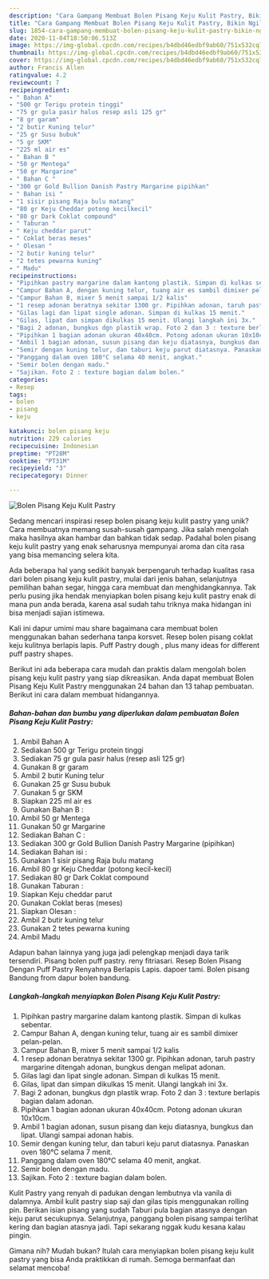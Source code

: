 ```yaml
---
description: "Cara Gampang Membuat Bolen Pisang Keju Kulit Pastry, Bikin Ngiler"
title: "Cara Gampang Membuat Bolen Pisang Keju Kulit Pastry, Bikin Ngiler"
slug: 1854-cara-gampang-membuat-bolen-pisang-keju-kulit-pastry-bikin-ngiler
date: 2020-11-04T18:50:06.513Z
image: https://img-global.cpcdn.com/recipes/b4dbd46edbf9ab60/751x532cq70/bolen-pisang-keju-kulit-pastry-foto-resep-utama.jpg
thumbnail: https://img-global.cpcdn.com/recipes/b4dbd46edbf9ab60/751x532cq70/bolen-pisang-keju-kulit-pastry-foto-resep-utama.jpg
cover: https://img-global.cpcdn.com/recipes/b4dbd46edbf9ab60/751x532cq70/bolen-pisang-keju-kulit-pastry-foto-resep-utama.jpg
author: Francis Allen
ratingvalue: 4.2
reviewcount: 7
recipeingredient:
- " Bahan A"
- "500 gr Terigu protein tinggi"
- "75 gr gula pasir halus resep asli 125 gr"
- "8 gr garam"
- "2 butir Kuning telur"
- "25 gr Susu bubuk"
- "5 gr SKM"
- "225 ml air es"
- " Bahan B "
- "50 gr Mentega"
- "50 gr Margarine"
- " Bahan C "
- "300 gr Gold Bullion Danish Pastry Margarine pipihkan"
- " Bahan isi "
- "1 sisir pisang Raja bulu matang"
- "80 gr Keju Cheddar potong kecilkecil"
- "80 gr Dark Coklat compound"
- " Taburan "
- " Keju cheddar parut"
- " Coklat beras meses"
- " Olesan "
- "2 butir kuning telur"
- "2 tetes pewarna kuning"
- " Madu"
recipeinstructions:
- "Pipihkan pastry margarine dalam kantong plastik. Simpan di kulkas sebentar."
- "Campur Bahan A, dengan kuning telur, tuang air es sambil dimixer pelan-pelan."
- "Campur Bahan B, mixer 5 menit sampai 1/2 kalis"
- "1 resep adonan beratnya sekitar 1300 gr. Pipihkan adonan, taruh pastry margarine ditengah adonan, bungkus dengan melipat adonan."
- "Gilas lagi dan lipat single adonan. Simpan di kulkas 15 menit."
- "Gilas, lipat dan simpan dikulkas 15 menit. Ulangi langkah ini 3x."
- "Bagi 2 adonan, bungkus dgn plastik wrap. Foto 2 dan 3 : texture berlapis bagian dalam adonan."
- "Pipihkan 1 bagian adonan ukuran 40x40cm. Potong adonan ukuran 10x10cm."
- "Ambil 1 bagian adonan, susun pisang dan keju diatasnya, bungkus dan lipat. Ulangi sampai adonan habis."
- "Semir dengan kuning telur, dan taburi keju parut diatasnya. Panaskan oven 180°C selama 7 menit."
- "Panggang dalam oven 180°C selama 40 menit, angkat."
- "Semir bolen dengan madu."
- "Sajikan. Foto 2 : texture bagian dalam bolen."
categories:
- Resep
tags:
- bolen
- pisang
- keju

katakunci: bolen pisang keju 
nutrition: 229 calories
recipecuisine: Indonesian
preptime: "PT28M"
cooktime: "PT31M"
recipeyield: "3"
recipecategory: Dinner

---
```



![Bolen Pisang Keju Kulit Pastry](https://img-global.cpcdn.com/recipes/b4dbd46edbf9ab60/751x532cq70/bolen-pisang-keju-kulit-pastry-foto-resep-utama.jpg)

Sedang mencari inspirasi resep bolen pisang keju kulit pastry yang unik? Cara membuatnya memang susah-susah gampang. Jika salah mengolah maka hasilnya akan hambar dan bahkan tidak sedap. Padahal bolen pisang keju kulit pastry yang enak seharusnya mempunyai aroma dan cita rasa yang bisa memancing selera kita.

Ada beberapa hal yang sedikit banyak berpengaruh terhadap kualitas rasa dari bolen pisang keju kulit pastry, mulai dari jenis bahan, selanjutnya pemilihan bahan segar, hingga cara membuat dan menghidangkannya. Tak perlu pusing jika hendak menyiapkan bolen pisang keju kulit pastry enak di mana pun anda berada, karena asal sudah tahu triknya maka hidangan ini bisa menjadi sajian istimewa.

Kali ini dapur umimi mau share bagaimana cara membuat bolen menggunakan bahan sederhana tanpa korsvet. Resep bolen pisang coklat keju kulitnya berlapis lapis. Puff Pastry dough , plus many ideas for different puff pastry shapes.


Berikut ini ada beberapa cara mudah dan praktis dalam mengolah bolen pisang keju kulit pastry yang siap dikreasikan. Anda dapat membuat Bolen Pisang Keju Kulit Pastry menggunakan 24 bahan dan 13 tahap pembuatan. Berikut ini cara dalam membuat hidangannya.

<!--inarticleads1-->

##### Bahan-bahan dan bumbu yang diperlukan dalam pembuatan Bolen Pisang Keju Kulit Pastry:

1. Ambil  Bahan A
1. Sediakan 500 gr Terigu protein tinggi
1. Sediakan 75 gr gula pasir halus (resep asli 125 gr)
1. Gunakan 8 gr garam
1. Ambil 2 butir Kuning telur
1. Gunakan 25 gr Susu bubuk
1. Gunakan 5 gr SKM
1. Siapkan 225 ml air es
1. Gunakan  Bahan B :
1. Ambil 50 gr Mentega
1. Gunakan 50 gr Margarine
1. Sediakan  Bahan C :
1. Sediakan 300 gr Gold Bullion Danish Pastry Margarine (pipihkan)
1. Sediakan  Bahan isi :
1. Gunakan 1 sisir pisang Raja bulu matang
1. Ambil 80 gr Keju Cheddar (potong kecil-kecil)
1. Sediakan 80 gr Dark Coklat compound
1. Gunakan  Taburan :
1. Siapkan  Keju cheddar parut
1. Gunakan  Coklat beras (meses)
1. Siapkan  Olesan :
1. Ambil 2 butir kuning telur
1. Gunakan 2 tetes pewarna kuning
1. Ambil  Madu


Adapun bahan lainnya yang juga jadi pelengkap menjadi daya tarik tersendiri. Pisang bolen puff pastry. reny fitriasari. Resep Bolen Pisang Dengan Puff Pastry Renyahnya Berlapis Lapis. dapoer tami. Bolen pisang Bandung from dapur bolen bandung. 

<!--inarticleads2-->

##### Langkah-langkah menyiapkan Bolen Pisang Keju Kulit Pastry:

1. Pipihkan pastry margarine dalam kantong plastik. Simpan di kulkas sebentar.
1. Campur Bahan A, dengan kuning telur, tuang air es sambil dimixer pelan-pelan.
1. Campur Bahan B, mixer 5 menit sampai 1/2 kalis
1. 1 resep adonan beratnya sekitar 1300 gr. Pipihkan adonan, taruh pastry margarine ditengah adonan, bungkus dengan melipat adonan.
1. Gilas lagi dan lipat single adonan. Simpan di kulkas 15 menit.
1. Gilas, lipat dan simpan dikulkas 15 menit. Ulangi langkah ini 3x.
1. Bagi 2 adonan, bungkus dgn plastik wrap. Foto 2 dan 3 : texture berlapis bagian dalam adonan.
1. Pipihkan 1 bagian adonan ukuran 40x40cm. Potong adonan ukuran 10x10cm.
1. Ambil 1 bagian adonan, susun pisang dan keju diatasnya, bungkus dan lipat. Ulangi sampai adonan habis.
1. Semir dengan kuning telur, dan taburi keju parut diatasnya. Panaskan oven 180°C selama 7 menit.
1. Panggang dalam oven 180°C selama 40 menit, angkat.
1. Semir bolen dengan madu.
1. Sajikan. Foto 2 : texture bagian dalam bolen.


Kulit Pastry yang renyah di padukan dengan lembutnya vla vanila di dalamnya. Ambil kulit pastry siap saji dan gilas tipis menggunakan rolling pin. Berikan isian pisang yang sudah Taburi pula bagian atasnya dengan keju parut secukupnya. Selanjutnya, panggang bolen pisang sampai terlihat kering dan bagian atasnya jadi. Tapi sekarang nggak kudu kesana kalau pingin. 

Gimana nih? Mudah bukan? Itulah cara menyiapkan bolen pisang keju kulit pastry yang bisa Anda praktikkan di rumah. Semoga bermanfaat dan selamat mencoba!
